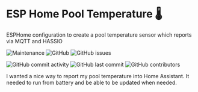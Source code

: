 # ESP Home Pool Temperature 🌡️
ESPHome configuration to create a pool temperature sensor which reports via MQTT and HASSIO

![Maintenance](https://img.shields.io/maintenance/yes/2023)
![GitHub](https://img.shields.io/github/license/virtuallytd/esphome-pooltemp)
![GitHub issues](https://img.shields.io/github/issues/virtuallytd/esphome-pooltemp)

![GitHub commit activity](https://img.shields.io/github/commit-activity/y/virtuallytd/esphome-pooltemp)
![GitHub last commit](https://img.shields.io/github/last-commit/virtuallytd/esphome-pooltemp)
![GitHub contributors](https://img.shields.io/github/contributors/virtuallytd/esphome-pooltemp)

I wanted a nice way to report my pool temperature into Home Assistant. It needed to run from battery and be able to be updated when needed.
